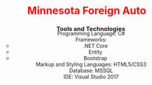 
   <div style="text-align: center; color: red">
   <h1>Minnesota Foreign Auto</h1>
   </div>



<h3 style="margin-left: 22px; text-align: center; margin-bottom: -20px">Tools and Technologies</h3>
<ul style="text-align: center; list-style: none">
    <li>Programming Language: C#</li>
    <li>Frameworks:<ul><li>.NET Core</li><li>Entity</li><li>Bootstrap</li></ul></li>
    <li>Markup and Styling Languages: HTML5/CSS3</li>
    <li>Database: MSSQL</li>
    <li>IDE: Visual Studio 2017</li>
</ul>



